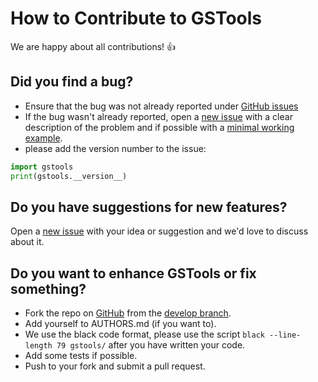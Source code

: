 # How to Contribute to GSTools

We are happy about all contributions! :thumbsup:


## Did you find a bug?

- Ensure that the bug was not already reported under
[GitHub issues](https://github.com/GeoStat-Framework/GSTools/issues)
- If the bug wasn't already reported, open a
[new issue](https://github.com/GeoStat-Framework/GSTools/issues) with a clear
description of the problem and if possible with a
[minimal working example](https://en.wikipedia.org/wiki/Minimal_working_example).
- please add the version number to the issue:

```python
import gstools
print(gstools.__version__)
```


## Do you have suggestions for new features?

Open a [new issue](https://github.com/GeoStat-Framework/GSTools/issues)
with your idea or suggestion and we'd love to discuss about it.
 

## Do you want to enhance GSTools or fix something?

- Fork the repo on [GitHub](https://github.com/GeoStat-Framework/GSTools) from the [develop branch](https://github.com/GeoStat-Framework/GSTools/tree/develop).
- Add yourself to AUTHORS.md (if you want to).
- We use the black code format, please use the script `black --line-length 79 gstools/` after you have written your code.
- Add some tests if possible.
- Push to your fork and submit a pull request.
